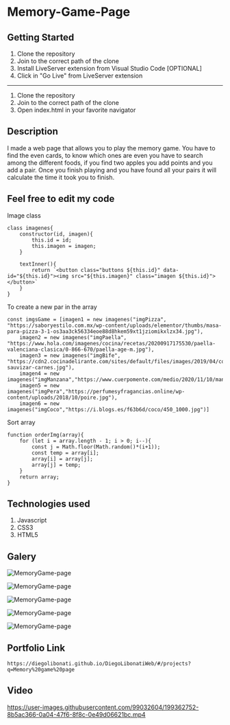 # Memory-Game-Page

## Getting Started

1. Clone the repository
2. Join to the correct path of the clone
3. Install LiveServer extension from Visual Studio Code [OPTIONAL]
4. Click in "Go Live" from LiveServer extension

---

1. Clone the repository
2. Join to the correct path of the clone
3. Open index.html in your favorite navigator

## Description

I made a web page that allows you to play the memory game. You have to find the even cards, to know which ones are even you have to search among the different foods, if you find two apples you add points and you add a pair. Once you finish playing and you have found all your pairs it will calculate the time it took you to finish.

## Feel free to edit my code

Image class

```
class imagenes{
    constructor(id, imagen){
        this.id = id;
        this.imagen = imagen;
    }

    textInner(){
        return `<button class="buttons ${this.id}" data-id="${this.id}"><img src="${this.imagen}" class="imagen ${this.id}"></button>`
    }
}
```

To create a new par in the array

```
const imgsGame = [imagen1 = new imagenes("imgPizza", "https://saboryestilo.com.mx/wp-content/uploads/elementor/thumbs/masa-para-pizza-3-1-os3aa3ck56334eoe88d8hkem59xt1jziomikxlzx34.jpg"),
    imagen2 = new imagenes("imgPaella", "https://www.hola.com/imagenes/cocina/recetas/20200917175530/paella-valenciana-clasica/0-866-670/paella-age-m.jpg"),
    imagen3 = new imagenes("imgBife", "https://cdn2.cocinadelirante.com/sites/default/files/images/2019/04/como-sauvizar-carnes.jpg"),
    imagen4 = new imagenes("imgManzana","https://www.cuerpomente.com/medio/2020/11/10/manzana_a1c5bdb0_1200x1200.jpg"),
    imagen5 = new imagenes("imgPera","https://perfumesyfragancias.online/wp-content/uploads/2018/10/poire.jpg"),
    imagen6 = new imagenes("imgCoco","https://i.blogs.es/f63b6d/coco/450_1000.jpg")]
```

Sort array

```
function orderImg(array){
    for (let i = array.length - 1; i > 0; i--){
        const j = Math.floor(Math.random()*(i+1));
        const temp = array[i];
        array[i] = array[j];
        array[j] = temp;
    }
    return array;
}
```

## Technologies used

1. Javascript
2. CSS3
3. HTML5

## Galery

![MemoryGame-page](https://raw.githubusercontent.com/DiegoLibonati/DiegoLibonatiWeb/main/data/projects/Javascript/Imagenes/memorygame-0.jpg)

![MemoryGame-page](https://raw.githubusercontent.com/DiegoLibonati/DiegoLibonatiWeb/main/data/projects/Javascript/Imagenes/memorygame-1.jpg)

![MemoryGame-page](https://raw.githubusercontent.com/DiegoLibonati/DiegoLibonatiWeb/main/data/projects/Javascript/Imagenes/memorygame-2.jpg)

![MemoryGame-page](https://raw.githubusercontent.com/DiegoLibonati/DiegoLibonatiWeb/main/data/projects/Javascript/Imagenes/memorygame-3.jpg)

![MemoryGame-page](https://raw.githubusercontent.com/DiegoLibonati/DiegoLibonatiWeb/main/data/projects/Javascript/Imagenes/memorygame-4.jpg)

## Portfolio Link

`https://diegolibonati.github.io/DiegoLibonatiWeb/#/projects?q=Memory%20game%20page`

## Video


https://user-images.githubusercontent.com/99032604/199362752-8b5ac366-0a04-47f6-8f8c-0e49d06621bc.mp4

